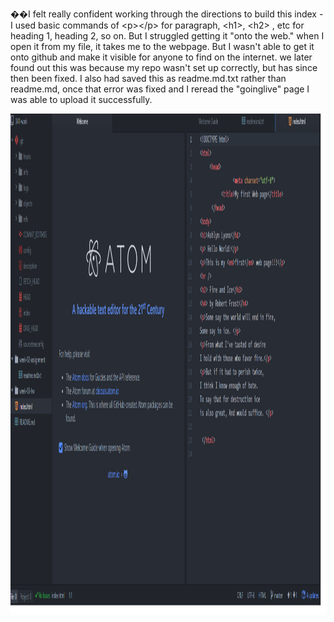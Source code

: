 ��I   f e l t   r e a l l y   c o n f i d e n t   w o r k i n g   t h r o u g h   t h e   d i r e c t i o n s   t o   b u i l d   t h i s   i n d e x   -   I   u s e d   b a s i c   c o m m a n d s   o f   < p > < / p >   f o r   p a r a g r a p h ,   
 
 < h 1 > ,   < h 2 >   ,   e t c   f o r   h e a d i n g   1 ,   h e a d i n g   2 ,   s o   o n .   
 
 
 
 B u t   I   s t r u g g l e d   g e t t i n g   i t   " o n t o   t h e   w e b . " 
 
 w h e n   I   o p e n   i t   f r o m   m y   f i l e ,   i t   t a k e s   m e   t o   t h e   w e b p a g e .   B u t   I   w a s n ' t   a b l e   t o   g e t   i t   o n t o   g i t h u b   a n d   m a k e   i t   v i s i b l e   f o r   a n y o n e   t o   f i n d   o n   t h e   i n t e r n e t .   
 
 
 
 w e   l a t e r   f o u n d   o u t   t h i s   w a s   b e c a u s e   m y   r e p o   w a s n ' t   s e t   u p   c o r r e c t l y ,   b u t   h a s   s i n c e   t h e n   b e e n   f i x e d .   I   a l s o   h a d   s a v e d   t h is  a s   r e a d m e . m d . t x t   r a t h e r   t h a n   r e a d m e . m d ,   o n c e   t h a t   e r r o r   w a s   f i x e d   and I reread the "goinglive" page I was able to upload
it successfully.

<img src="./images/HW 3 screenshot.jpg" alt="Hw 3" title="Hw3" width="800" height="800">
 
 
 
 
 
 
